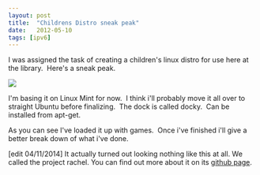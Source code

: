 ```yaml
---
layout: post
title:  "Childrens Distro sneak peak"
date:   2012-05-10
tags: [ipv6]
---
```

I was assigned the task of creating a children's linux distro for use here at the library.  Here's a sneak peak.  

![][1]

<!--excerpt-->  

I'm basing it on Linux Mint for now.  I think i'll probably move it all over to straight Ubuntu before finalizing.  The dock is called docky.  Can be installed from apt-get.  

As you can see I've loaded it up with games.  Once i've finished i'll give a better break down of what i've done.

[edit 04/11/2014] It actually turned out looking nothing like this at all.  We called the project rachel. You can find out more about it on its [github page](https://github.com/geekgonecrazy/rachel).

[1]: http://lh5.ggpht.com/_BMKBVRf6mio/TcmQfVPmMbI/AAAAAAAAAh4/EKEKmhMUn5s/2011-05-10%2014.20.35.png
